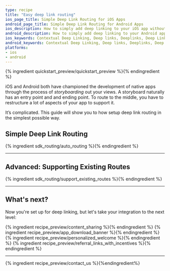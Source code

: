 ```yaml
---
type: recipe
title: "Easy deep link routing"
ios_page_title: Simple Deep Link Routing for iOS Apps
android_page_title: Simple Deep Link Routing for Android Apps
ios_description: How to simply add deep linking to your iOS app without complex routing.
android_description: How to simply add deep linking to your Android app without complex routing.
ios_keywords: Contextual Deep Linking, Deep links, Deeplinks, Deep Linking, Deeplinking, Deferred Deep Linking, Deferred Deeplinking, Google App Indexing, Google App Invites, Apple Universal Links, Apple Spotlight Search, Facebook App Links, AppLinks, Deepviews, Deep views, Referral Links, App Invites, iOS
android_keywords: Contextual Deep Linking, Deep links, Deeplinks, Deep Linking, Deeplinking, Deferred Deep Linking, Deferred Deeplinking, Google App Indexing, Google App Invites, Apple Universal Links, Apple Spotlight Search, Facebook App Links, AppLinks, Deepviews, Deep views, Referral Links, App Invites, Android
platforms:
- ios
- android
---
```


{% ingredient quickstart_preview/quickstart_preview %}{% endingredient %}

iOS and Android both have championed the development of native apps through the process of _storyboarding_ out your views. A storyboard naturally has an entry point and and ending point. To route to the middle, you have to restructure a lot of aspects of your app to support it.

It’s complicated. This guide will show you to how setup deep link routing in the simplest possible way.

## Simple Deep Link Routing

{% ingredient sdk_routing/auto_routing %}{% endingredient %}

-----

## Advanced: Supporting Existing Routes

{% ingredient sdk_routing/support_existing_routes %}{% endingredient %}

-----

## What's next?

Now you're set up for deep linking, but let's take your integration to the next level:

{% ingredient recipe_preview/content_sharing %}{% endingredient %}
{% ingredient recipe_preview/app_download_banner %}{% endingredient %}
{% ingredient recipe_preview/personalized_welcome %}{% endingredient %}
{% ingredient recipe_preview/referral_links_with_incentives %}{% endingredient %}

-----

{% ingredient recipe_preview/contact_us %}{%endingredient%}
